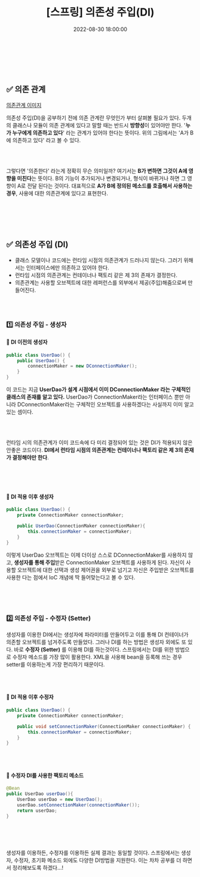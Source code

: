 ﻿---
permalink: /2022-08-29-의존성 주입(DI)/
published: true
title: "[스프링] 의존성 주입(DI) "
date: 2022-08-30 18:00:00
toc: true
toc_sticky: true
toc_label: "의존성 주입(DI)"
categories:
- Spring
tags:
- Spring
- IoC
- DI
---
<br><br><br>

## ✅ 의존 관계
[의존관계 이미지](https://leegicheol.github.io/java/spring-dependency-injection-principle/)

의존성 주입(DI)을 공부하기 전에 의존 관계란 무엇인가 부터 살펴볼 필요가 있다. 두개의 클래스나 모듈이 의존 관계에 있다고 말할 때는 반드시 **방향성**이 있어야만 한다. '**누가 누구에게 의존하고 있다**' 라는 관계가 있어야 한다는 뜻이다. 위의 그림에서는 'A가 B에 의존하고 있다' 라고 볼 수 있다.

<br><br>

그렇다면 '의존한다' 라는게 정확히 무슨 의미일까? 여기서는 **B가 변하면 그것이 A에 영향을 미친다**는 뜻이다. B의 기능이 추가되거나 변경되거나, 형식이 바뀌거나 하면 그 영향이 A로 전달 된다는 것이다. 대표적으로 **A가 B에 정의된 메소드를 호출해서 사용하는 경우**, 사용에 대한 의존관계에 있다고 표현한다.

<br><br><br><br>

## ✅ 의존성 주입 (DI)
- 클래스 모델이나 코드에는 런타임 시점의 의존관계가 드러나지 않는다. 그러기 위해서는 인터페이스에만 의존하고 있어야 한다.
- 런타임 시점의 의존관계는 컨테이너나 팩토리 같은 제 3의 존재가 결정한다.
- 의존관계는 사용할 오브젝트에 대한 레퍼런스를 외부에서 제공(주입)해줌으로써 만들어진다.

<br><br>

### 1️⃣ 의존성 주입 - 생성자 

#### 📌 DI 이전의 생성자
```java
public class UserDao() {
	public UserDao() {
		connectionMaker = new DConnectionMaker();
	}
}
```

이 코드는 지금 **UserDao가 설계 시점에서 이미 DConnectionMaker 라는 구체적인 클래스의 존재를 알고 있다.** UserDao가 ConnectionMaker라는 인터페이스 뿐만 아니라 DConnectionMaker라는 구체적인 오브젝트를 사용하겠다는 사실까지 이미 알고있는 셈이다.

<br><br>

런타임 시의 의존관계가 이미 코드속에 다 미리 결정되어 있는 것은 DI가 적용되지 않은 안좋은 코드이다. **DI에서 런타임 시점의 의존관계는 컨테이너나 팩토리 같은 제 3의 존재가 결정해야만 한다**. 

<br><br><br>

#### 📌 DI 적용 이후 생성자

```java
public class UserDao() {
	private ConnectionMaker connectionMaker;

	public UserDao(ConnectionMaker connectionMaker){
		this.connectionMaker = connectionMaker;
	}
}
```

이렇게 UserDao 오브젝트는 이제 더이상 스스로 DConnectionMaker를 사용하지 않고, **생성자를 통해 주입**받은 ConnectionMaker 오브젝트를 사용하게 된다. 자신이 사용할 오브젝트에 대한 선택과 생성 제어권을 외부로 넘기고 자신은 주입받은 오브젝트를 사용한 다는 점에서 IoC 개념에 딱 들어맞는다고 볼 수 있다.

<br><br><br>

### 2️⃣ 의존성 주입 - 수정자 (Setter) 

생성자를 이용한 DI에서는 생성자에 파라미터를 만들어두고 이를 통해 DI 컨테이너가 의존할 오브젝트를 넘겨주도록 만들었다. 그러나 DI를 하는 방법은 생성자 외에도 또 있다. 바로 **수정자 (Setter)** 를 이용해 DI를 하는것이다. 스프링에서는 DI를 위한 방법으로 수정자 메소드를 가장 많이 활용한다. XML을 사용해 bean을 등록해 쓰는 경우 setter를 이용하는게 가장 편리하기 때문이다. 

<br><br>

#### 📌 DI 적용 이후 수정자

```java
public class UserDao() {
	private ConnectionMaker connectionMaker;

	public void setConnectionMaker(ConnectionMaker connectionMaker) {
		this.connectionMaker = connectionMaker;
	}
}
```

<br><br>

####  📌 수정자 DI를 사용한 팩토리 메소드
```java
@Bean 
public UserDao userDao(){
	UserDao userDao = new UserDao();
	userDao.setConnectionMaker(connectionMaker());
	return userDao;
}
```

<br><br><br>

생성자를 이용하든, 수정자를 이용하든 실제 결과는 동일할 것이다. 스프링에서는 생성자, 수정자, 초기화 메소드 외에도 다양한 DI방법을 지원한다. 이는 차차 공부를 더 하면서 정리해보도록 하겠다...!
